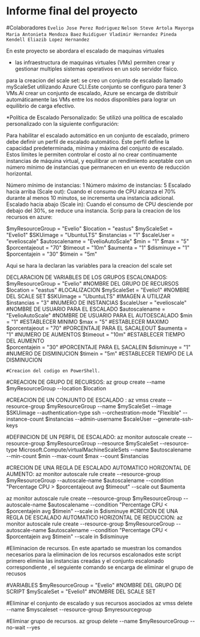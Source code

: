 # Informe final del proyecto

#Colaboradores
`Evelio Jose Perez Rodriguez` 
`Nelson Steve Artola Mayorga`
`Maria Antonieta Mendoza Baez`
`Ruidiguer Vladimir Hernandez Pineda`
`Kendell Eliazib Lopez Hernandez`

 En este proyecto se abordara el escalado de maquinas virtuales 
 * las infraestructura  de maquinas virtuales (VMs) permiten crear y gestionar multiples sistemas operativos en un solo servidor fisico.

para la creacion del scale set: se creo un conjunto de escalado llamado myScaleSet utilizando Azure CLI.Este conjunto se configuro para tener 3 VMs.Al crear un conjunto de escalado, Azure se encarga de distribuir automáticamente las VMs entre los nodos disponibles para lograr un equilibrio de carga efectivo.

*Política de Escalado Personalizado: Se utilizó una política de escalado personalizado con la siguiente configuración:

 Para habilitar el escalado automático en un conjunto de escalado, primero debe definir un perfil de escalado automático. Este perfil define la capacidad predeterminada, mínima y máxima del conjunto de escalado. Estos límites le permiten controlar el costo al no crear continuamente instancias de máquina virtual, y equilibrar un rendimiento aceptable con un número mínimo de instancias que permanecen en un evento de reducción horizontal.

Número mínimo de instancias: 1
Número máximo de instancias: 5
Escalado hacia arriba (Scale out): Cuando el consumo de CPU alcanza el 70% durante al menos 10 minutos, se incrementa una instancia adicional.
Escalado hacia abajo (Scale in): Cuando el consumo de CPU desciende por debajo del 30%, se reduce una instancia.
Scrip para la creacion de los recursos en azure:

$myResourceGroup = "Evelio" 
$location = "eastus" 
$myScaleSet = "Evelio1"
$SKUimage = "UbuntuLTS"
$instancias = "1"
$scaleUser = "evelioscale"
$autoscalename = "EvelioAutoScale"
$min = "1"
$max = "5"
$porcentajeout = "70"
$timeout = "10m"
$aumenta = "1"
$disminuye = "1"
$porcentajein = "30"
$timein = "5m"

Aqui se hara la declaran las variables para la creacion del scale set

DECLARACION DE VARIABLES DE LOS GRUPOS ESCALONADOS:
$myResourceGroup = "Evelio"        #NOMBRE DEL GRUPO DE RECURSOS
$location = "eastus"               #LOCALIZACION
$myScaleSet = "Evelio1"            #NOMBRE DEL SCALE SET
$SKUimage = "UbuntuLTS"            #IMAGEN A UTILIZAR
$instancias = "3"                  #NUMERO DE INSTANCIAS
$scaleUser = "evelioscale"         #NOMBRE DE USUARIO PARA EL ESCALADO
$autoscalename = "EvelioAutoScale" #NOMBRE DE USUARIO PARA EL AUTOESCALADO
$min = "1"                         #ESTABLECER MINIMO
$max = "5"                         #ESTABLECER MAXIMO
$porcentajeout = "70"              #PORCENTAJE PARA EL SACALEOUT
$aumenta = "1"                     #NUMERO DE AUMENTOS
$timeout = "10m"                   #ESTABLECER TIEMPO DEL AUMENTO               
$porcentajein = "30"               #PORCENTAJE PARA EL SACALEIN
$disminuye = "1"                   #NUMERO DE DISMINUCION 
$timein = "5m"                     #ESTABLECER TIEMPO DE LA DISMINUCION 

    #Creacion del codigo en PowerShell.
#CREACION DE GRUPO DE RECURSOS:
az group create --name $myResourceGroup --location $location 

#CREACION DE UN CONJUNTO DE ESCALADO :
az vmss create --resource-group $myResourceGroup --name $myScaleSet --image $SKUimage --authentication-type ssh --orchestration-mode "Flexible" --instance-count $instancias --admin-username $scaleUser --generate-ssh-keys

#DEFINICION DE UN PERFIL DE ESCALADO:
az monitor autoscale create --resource-group $myResourceGroup --resource $myScaleSet --resource-type Microsoft.Compute/virtualMachineScaleSets --name $autoscalename --min-count $min --max-count $max --count $instancias

#CRECION DE UNA REGLA DE ESCALADO AUTOMATICO HORIZONTAL DE AUMENTO:
az monitor autoscale rule create --resource-group $myResourceGroup --autoscale-name $autoscalename --condition "Percentage CPU > $porcentajeout avg $timeout" --scale out $aumenta

az monitor autoscale rule create --resource-group $myResourceGroup --autoscale-name $autoscalename --condition "Percentage CPU < $porcentajein avg $timein" --scale in $disminuye
#CRECION DE UNA REGLA DE ESCALADO AUTOMATICO HORIZONTAL DE REDUCCION:
az monitor autoscale rule create --resource-group $myResourceGroup --autoscale-name $autoscalename --condition "Percentage CPU < $porcentajein avg $timein" --scale in $disminuye

#Eliminacion de recursos.
En este  apartado se muestran  los  comandos necesarios para la eliminacion de los recursos escalonados este script primero elimina las instancias creadas y el conjunto escalonado correspondiente , el seguiente comando se encarga de  eliminar el grupo de recusos  

#VARIABLES
$myResourceGroup = "Evelio"        #NOMBRE DEL GRUPO DE SCRIPT
$myScaleSet = "Evelio1"            #NOMBRE DEL SCALE SET

#Eliminar el conjunto de escalado y sus recursos asociados
az vmss delete --name $myscaleset --resource-group $myresourcegroup

#Eliminar grupo de recursos.
az group delete --name $myResourceGroup --no-wait --yes